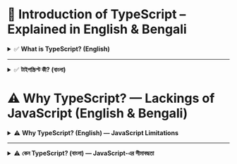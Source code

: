 # 📘 Introduction of TypeScript – Explained in English & Bengali

<details>
<summary>✅ <strong>What is TypeScript? (English)</strong></summary>

TypeScript is a **strongly typed** programming language developed by **Microsoft**.  
It is a **superset of JavaScript**, which means all JavaScript code is valid TypeScript,  
but TypeScript adds optional **static typing**, **interfaces**, **enums**, and other powerful features  
to help developers write more robust and maintainable code.

### 🔑 Key Features:
- ✅ Static type checking  
- ✅ Better tooling (IntelliSense, autocompletion)  
- ✅ Support for modern JavaScript (ES6+)  
- ✅ Object-oriented programming features (interfaces, classes)  
- ✅ Helps prevent bugs and improve developer productivity

</details>

---

<details>
<summary>✅ <strong>টাইপস্ক্রিপ্ট কী? (বাংলা)</strong></summary>

**TypeScript** হলো **Microsoft** দ্বারা তৈরি একটি **strongly typed** প্রোগ্রামিং ভাষা।  
এটি **JavaScript-এর একটি superset**, অর্থাৎ JavaScript এর সমস্ত কোড TypeScript-এ চলে —  
তবে TypeScript অতিরিক্ত সুবিধা দেয় যেমনঃ **static typing**, **interface**, **enum**,  
এবং আরও অনেক আধুনিক ফিচার।

### 🔑 প্রধান সুবিধাগুলো:
- ✅ Compile-time এ টাইপ চেকিং (ভুল ধরার সুযোগ আগেই)  
- ✅ উন্নত কোডিং টুলস (IntelliSense, Auto-complete)  
- ✅ আধুনিক JavaScript ফিচার সাপোর্ট  
- ✅ Object-oriented programming সুবিধা  
- ✅ কোডের ভুল কমায় এবং মেইনটেন করা সহজ করে

</details>


# ⚠️ Why TypeScript? — Lackings of JavaScript (English & Bengali)

<details>
<summary>⚠️ <strong>Why TypeScript? (English) — JavaScript Limitations</strong></summary>

JavaScript is a flexible and popular language, but it has **some serious limitations** that make it challenging to manage large codebases or build enterprise-level applications.

### 🔍 Key JavaScript Limitations That TypeScript Solves:

- 🔹 **No Static Typing:**  
  JavaScript doesn’t check variable types at compile-time, which causes runtime bugs.  
  ✅ TypeScript introduces optional **static typing**.

- 🔹 **No Interfaces or Contracts:**  
  There is no built-in way to enforce object shape or structure.  
  ✅ TypeScript provides **interfaces** and **type aliases**.

- 🔹 **Poor Tooling Support:**  
  JavaScript lacks intelligent suggestions, refactoring, and autocomplete.  
  ✅ TypeScript enables better **IntelliSense** and tooling.

- 🔹 **No Compile-Time Error Checking:**  
  JS code may work in one browser but fail silently in another.  
  ✅ TypeScript checks for **compile-time errors** before running.

- 🔹 **Hard to Refactor Large Codebases:**  
  In JS, changing a variable name or structure may break things silently.  
  ✅ TypeScript provides safe and predictable **code refactoring**.

- 🔹 **Unclear Documentation & IDE Support:**  
  JS lacks self-documenting features.  
  ✅ TypeScript helps IDEs understand your code better via **types**.

</details>

---

<details>
<summary>⚠️ <strong>কেন TypeScript? (বাংলা) — JavaScript-এর সীমাবদ্ধতা</strong></summary>

JavaScript যতই জনপ্রিয় হোক না কেন, এর কিছু বড় সীমাবদ্ধতা রয়েছে — বিশেষ করে বড় প্রজেক্ট বা কমপ্লেক্স সিস্টেম ডেভেলপ করার সময়।

### 🔍 JavaScript-এর যেসব সমস্যা TypeScript সমাধান করে:

- 🔹 **Static Typing নেই:**  
  JavaScript এ টাইপ চেকিং হয় না, ফলে ছোট ভুলও runtime এ ধরা পড়ে।  
  ✅ TypeScript এ থাকে **static type checking**।

- 🔹 **Interface বা structure নিশ্চিত করার উপায় নেই:**  
  কোন object-এর ফরম্যাট কেমন হবে, তা enforce করার built-in উপায় নেই।  
  ✅ TypeScript দেয় **interface** এবং **type definition**।

- 🔹 **দুর্বল টুলিং:**  
  JavaScript এ ভালো autocomplete, suggestions বা refactor support কম।  
  ✅ TypeScript দেয় উন্নত **IntelliSense এবং tooling support**।

- 🔹 **Compile-time এ ভুল ধরা যায় না:**  
  ভুলগুলো সাধারণত runtime এ ধরা পড়ে, প্রোডাকশনেও সমস্যা করতে পারে।  
  ✅ TypeScript **compile-time এ ভুল ধরতে** পারে।

- 🔹 **বড় কোডবেসে কাজ করা কষ্টকর:**  
  Variable নাম বা structure পরিবর্তন করলে হঠাৎ বাগ হয়, ধরাও পড়ে না।  
  ✅ TypeScript সাহায্য করে **safe refactoring** করতে।

- 🔹 **কোড বোঝা ও IDE সহায়তা দুর্বল:**  
  IDE অনেক কিছু বুঝতে পারে না JS কোডে।  
  ✅ TypeScript কোডকে আরও **self-documented ও IDE-friendly** করে তোলে।

</details>

